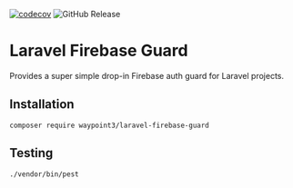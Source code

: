 [![codecov](https://codecov.io/gh/waypoint3/laravel-firebase-guard/graph/badge.svg?token=8CV8G3DDZX)](https://codecov.io/gh/waypoint3/laravel-firebase-guard) ![GitHub Release](https://img.shields.io/github/v/release/waypoint3/laravel-firebase-guard)

# Laravel Firebase Guard

Provides a super simple drop-in Firebase auth guard for Laravel projects.

## Installation

```shell
composer require waypoint3/laravel-firebase-guard
```

## Testing

```shell
./vendor/bin/pest
```
